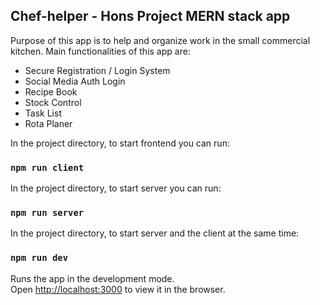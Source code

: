 ## Chef-helper - Hons Project MERN stack app

Purpose of this app is to help and organize work in the small commercial kitchen.
Main functionalities of this app are:
 - Secure Registration / Login System
 - Social Media Auth Login
 - Recipe Book
 - Stock Control
 - Task List
 - Rota Planer



In the project directory, to start frontend you can run:
### `npm run client`
In the project directory, to start server you can run:
### `npm run server`
In the project directory, to start server and the client at the same time:
### `npm run dev`

Runs the app in the development mode.\
Open [http://localhost:3000](http://localhost:3000) to view it in the browser.